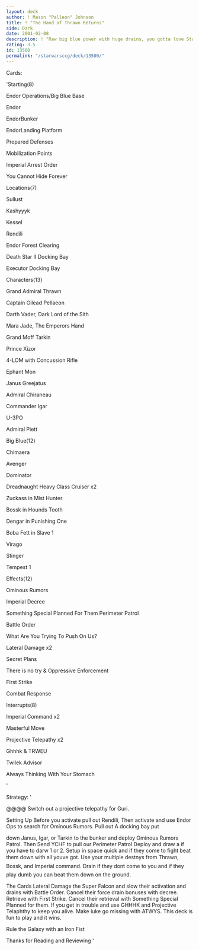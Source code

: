 ```yaml
---
layout: deck
author: ! Mason "Palleon" Johnson
title: ! "The Hand of Thrawn Returns"
side: Dark
date: 2001-02-08
description: ! "Raw big blue power with huge drains, you gotta love Star Desroyers."
rating: 3.5
id: 13500
permalink: "/starwarsccg/deck/13500/"
---
```

Cards: 

'Starting(8)


Endor Operations/Big Blue Base

Endor

EndorBunker

EndorLanding Platform

Prepared Defenses

Mobilization Points

Imperial Arrest Order

You Cannot Hide Forever


Locations(7)


Sullust

Kashyyyk

Kessel

Rendili

Endor Forest Clearing

Death Star II Docking Bay

Executor Docking Bay


Characters(13)


Grand Admiral Thrawn

Captain Gilead Pellaeon

Darth Vader, Dark Lord of the Sith

Mara Jade, The Emperors Hand

Grand Moff Tarkin

Prince Xizor

4-LOM with Concussion Rifle

Ephant Mon

Janus Greejatus

Admiral Chiraneau

Commander Igar

U-3PO

Admiral Piett


Big Blue(12)


Chimaera

Avenger

Dominator

Dreadnaught Heavy Class Cruiser x2

Zuckass in Mist Hunter

Bossk in Hounds Tooth

Dengar in Punishing One

Boba Fett in Slave 1

Virago

Stinger

Tempest 1


Effects(12)


Ominous Rumors

Imperial Decree

Something Special Planned For Them Perimeter Patrol

Battle Order

What Are You Trying To Push On Us?

Lateral Damage x2

Secret Plans

There is no try & Oppressive Enforcement

First Strike

Combat Response



Interrupts(8)


Imperial Command x2

Masterful Move

Projective Telepathy x2

Ghhhk & TRWEU

Twilek Advisor

Always Thinking With Your Stomach  

'

Strategy: '

@@@@ Switch out a projective telepathy for Guri. 


Setting Up Before you activate pull out Rendili, Then activate and use Endor Ops to search for Ominous Rumors. Pull out A docking bay put

down Janus, Igar, or Tarkin to the bunker and deploy Ominous Rumors Patrol. Then Send YCHF to pull our Perimeter Patrol Deploy and draw a if you have to darw 1 or 2. Setup in space quick and if they come to fight beat them down with all youve got. Use your multiple destnys from Thrawn, Bossk, and Imperial command. Drain if they dont come to you and if they play dumb you can beat them down on the ground.


The Cards Lateral Damage the Super Falcon and slow their activation and drains with Battle Order. Cancel their force drain bonuses with decree. Retrieve with First Strike. Cancel their retrieval with Something Special Planned for them. If you get in trouble and use GHHHK and Projective Telaphthy to keep you alive. Make luke go missing with ATWYS. This deck is fun to play and it wins.


Rule the Galaxy with an Iron Fist


Thanks for Reading and Reviewing  '

